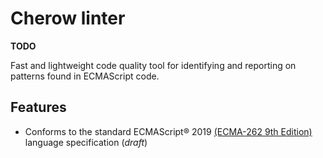 # Cherow linter

**TODO**

Fast and lightweight code quality tool for identifying and reporting on patterns found in ECMAScript code.

## Features

* Conforms to the standard ECMAScript® 2019 [(ECMA-262 9th Edition)](https://tc39.github.io/ecma262/) language specification (*draft*)
